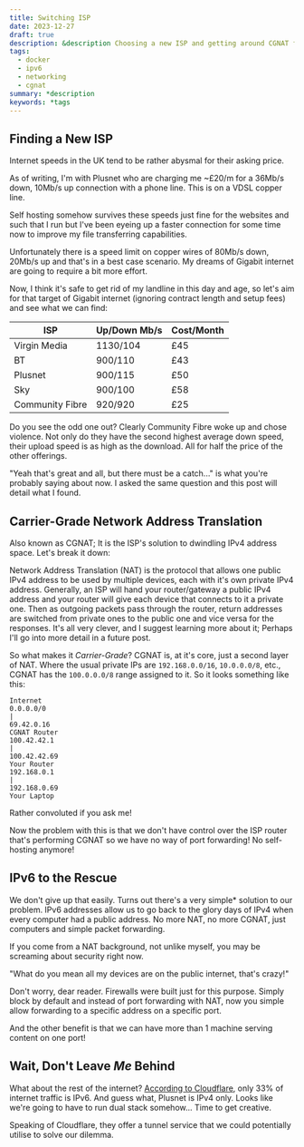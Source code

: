 ```yaml
---
title: Switching ISP
date: 2023-12-27
draft: true
description: &description Choosing a new ISP and getting around CGNAT for self-hosting.
tags:
  - docker
  - ipv6
  - networking
  - cgnat
summary: *description
keywords: *tags
---
```

## Finding a New ISP

Internet speeds in the UK tend to be rather abysmal for their asking price. 

As of writing, I'm with Plusnet who are charging me ~£20/m for a 36Mb/s down, 10Mb/s up connection with a phone line. This is on a VDSL copper line.

Self hosting somehow survives these speeds just fine for the websites and such that I run but I've been eyeing up a faster connection for some time now to improve my file transferring capabilities.

Unfortunately there is a speed limit on copper wires of 80Mb/s down, 20Mb/s up and that's in a best case scenario. My dreams of Gigabit internet are going to require a bit more effort.

Now, I think it's safe to get rid of my landline in this day and age, so let's aim for that target of Gigabit internet (ignoring contract length and setup fees) and see what we can find:

| ISP | Up/Down Mb/s | Cost/Month |
|---|---|---|
| Virgin Media | 1130/104 | £45 |
| BT | 900/110 | £43 |
| Plusnet | 900/115 | £50 |
| Sky | 900/100 | £58 |
| Community Fibre | 920/920 | £25 |

Do you see the odd one out? Clearly Community Fibre woke up and chose violence. Not only do they have the second highest average down speed, their upload speed is as high as the download. All for half the price of the other offerings.

"Yeah that's great and all, but there must be a catch..." is what you're probably saying about now. I asked the same question and this post will detail what I found.

## Carrier-Grade Network Address Translation

Also known as CGNAT; It is the ISP's solution to dwindling IPv4 address space. Let's break it down:

Network Address Translation (NAT) is the protocol that allows one public IPv4 address to be used by multiple devices, each with it's own private IPv4 address. Generally, an ISP will hand your router/gateway a public IPv4 address and your router will give each device that connects to it a private one. Then as outgoing packets pass through the router, return addresses are switched from private ones to the public one and vice versa for the responses. It's all very clever, and I suggest learning more about it; Perhaps I'll go into more detail in a future post.

So what makes it _Carrier-Grade_? CGNAT is, at it's core, just a second layer of NAT. Where the usual private IPs are `192.168.0.0/16`, `10.0.0.0/8`, etc., CGNAT has the `100.0.0.0/8` range assigned to it. So it looks something like this:

```
Internet
0.0.0.0/0
|
69.42.0.16
CGNAT Router
100.42.42.1
|
100.42.42.69
Your Router
192.168.0.1
|
192.168.0.69
Your Laptop
```

Rather convoluted if you ask me!

Now the problem with this is that we don't have control over the ISP router that's performing CGNAT so we have no way of port forwarding! No self-hosting anymore!

## IPv6 to the Rescue

We don't give up that easily. Turns out there's a very simple* solution to our problem. IPv6 addresses allow us to go back to the glory days of IPv4 when every computer had a public address. No more NAT, no more CGNAT, just computers and simple packet forwarding.

If you come from a NAT background, not unlike myself, you may be screaming about security right now. 

"What do you mean all my devices are on the public internet, that's crazy!"

Don't worry, dear reader. Firewalls were built just for this purpose. Simply block by default and instead of port forwarding with NAT, now you simple allow forwarding to a specific address on a specific port.

And the other benefit is that we can have more than 1 machine serving content on one port!

## Wait, Don't Leave _Me_ Behind

What about the rest of the internet? [According to Cloudflare](https://radar.cloudflare.com/year-in-review/2023#ipv6-adoption), only 33% of internet traffic is IPv6. And guess what, Plusnet is IPv4 only. Looks like we're going to have to run dual stack somehow... Time to get creative.

Speaking of Cloudflare, they offer a tunnel service that we could potentially utilise to solve our dilemma.